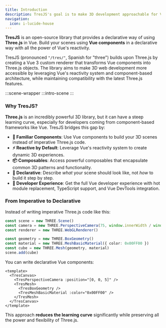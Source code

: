 ```yaml
---
title: Introduction
description: TresJS's goal is to make 3D development approachable for Vue developers by using familiar concepts, such as components and composables, thereby reducing the Three.js learning curve.
navigation:
  icon: i-lucide-house
---
```


**TresJS** is an open-source library that provides a declarative way of using **Three.js** in Vue. Build your scenes using **Vue components** in a declarative way with all the power of Vue's reactivity.

TresJS (pronounced `"/tres/"`, Spanish for "three") builds upon Three.js by creating a Vue 3 custom renderer that transforms Vue components into Three.js objects. The library aims to make 3D web development more accessible by leveraging Vue's reactivity system and component-based architecture, while maintaining compatibility with the latest Three.js features.

:::scene-wrapper
  :::intro-scene
:::

### Why TresJS?

**Three.js** is an incredibly powerful 3D library, but it can have a steep learning curve, especially for developers coming from component-based frameworks like Vue. TresJS bridges this gap by:

- **🧩 Familiar Components**: Use Vue components to build your 3D scenes instead of imperative Three.js code.
- **⚡ Reactive by Default**: Leverage Vue's reactivity system to create dynamic 3D experiences.
- **📦 Composables**: Access powerful composables that encapsulate common 3D patterns and functionality.
- **🎯 Declarative**: Describe *what* your scene should look like, not *how* to build it step by step.
- **🔧 Developer Experience**: Get the full Vue developer experience with hot module replacement, TypeScript support, and Vue DevTools integration.

### From Imperative to Declarative

Instead of writing imperative Three.js code like this:

```ts [scene.ts]
const scene = new THREE.Scene()
const camera = new THREE.PerspectiveCamera(75, window.innerWidth / window.innerHeight, 0.1, 1000)
const renderer = new THREE.WebGLRenderer()

const geometry = new THREE.BoxGeometry()
const material = new THREE.MeshBasicMaterial({ color: 0x00FF00 })
const cube = new THREE.Mesh(geometry, material)
scene.add(cube)
```

You can write declarative Vue components:

```vue
<template>
  <TresCanvas>
    <TresPerspectiveCamera :position="[0, 0, 5]" />
    <TresMesh>
      <TresBoxGeometry />
      <TresMeshBasicMaterial :color="0x00FF00" />
    </TresMesh>
  </TresCanvas>
</template>
```

This approach **reduces the learning curve** significantly while preserving all the power and flexibility of Three.js.
